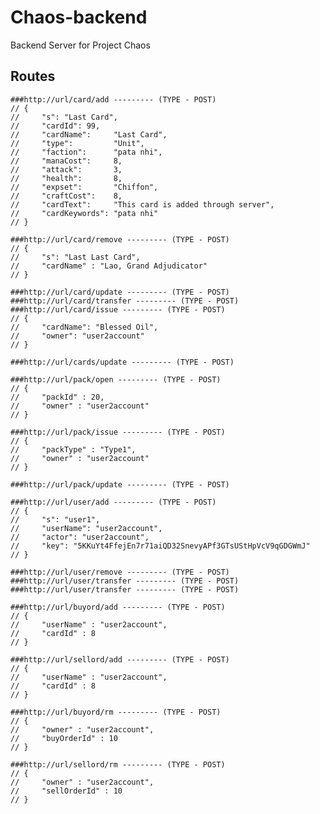# Chaos-backend
Backend Server for Project Chaos

## Routes


    ###http://url/card/add --------- (TYPE - POST)
    // {
    //     "s": "Last Card",
    //     "cardId": 99,
    //     "cardName":     "Last Card",
    //     "type":         "Unit",
    //     "faction":      "pata nhi",
    //     "manaCost":     8,
    //     "attack":       3,
    //     "health":       8,
    //     "expset":       "Chiffon",
    //     "craftCost":    8,
    //     "cardText":     "This card is added through server",
    //     "cardKeywords": "pata nhi"
    // }

    ###http://url/card/remove --------- (TYPE - POST)
    // {
    //     "s": "Last Last Card",
    //     "cardName" : "Lao, Grand Adjudicator"
    // }

    ###http://url/card/update --------- (TYPE - POST)
    ###http://url/card/transfer --------- (TYPE - POST)
    ###http://url/card/issue --------- (TYPE - POST)
    // {
    //     "cardName": "Blessed Oil",
    //     "owner": "user2account"
    // }

    ###http://url/cards/update --------- (TYPE - POST)

    ###http://url/pack/open --------- (TYPE - POST)
    // {
    //     "packId" : 20,
    //     "owner" : "user2account"
    // }

    ###http://url/pack/issue --------- (TYPE - POST)
    // {
    //     "packType" : "Type1",
    //     "owner" : "user2account"
    // }

    ###http://url/pack/update --------- (TYPE - POST)

    ###http://url/user/add --------- (TYPE - POST)
    // {
    //     "s": "user1",
    //     "userName": "user2account",
    //     "actor": "user2account",
    //     "key": "5KKuYt4FfejEn7r71aiQD32SnevyAPf3GTsUStHpVcV9qGDGWmJ"
    // }

    ###http://url/user/remove --------- (TYPE - POST)
    ###http://url/user/transfer --------- (TYPE - POST)
    ###http://url/user/transfer --------- (TYPE - POST)

    ###http://url/buyord/add --------- (TYPE - POST)
    // {
    //     "userName" : "user2account",
    //     "cardId" : 8
    // }

    ###http://url/sellord/add --------- (TYPE - POST)
    // {
    //     "userName" : "user2account",
    //     "cardId" : 8
    // }

    ###http://url/buyord/rm --------- (TYPE - POST)
    // {
    //     "owner" : "user2account",
    //     "buyOrderId" : 10
    // }

    ###http://url/sellord/rm --------- (TYPE - POST)
    // {
    //     "owner" : "user2account",
    //     "sellOrderId" : 10
    // }
